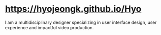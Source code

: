 # https://hyojeongk.github.io/Hyo
I am a multidisciplinary designer specializing in user interface design, user experience and impactful video production. 

